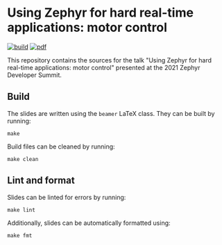 # Using Zephyr for hard real-time applications: motor control

[![build](https://github.com/teslabs/spinner-zds-2021/actions/workflows/build.yml/badge.svg)](https://github.com/teslabs/spinner-zds-2021/actions/workflows/build.yml)
[![pdf](https://img.shields.io/badge/latest-pdf-blue)](https://github.com/teslabs/spinner-zds-2021/releases/latest)

This repository contains the sources for the talk "Using Zephyr for hard
real-time applications: motor control" presented at the 2021 Zephyr Developer
Summit.

## Build

The slides are written using the `beamer` LaTeX class. They can be built
by running:

```shell
make
```

Build files can be cleaned by running:

```shell
make clean
```

## Lint and format

Slides can be linted for errors by running:

```shell
make lint
```

Additionally, slides can be automatically formatted using:

```shell
make fmt
```
